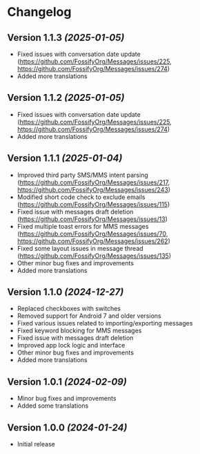 Changelog
==========

Version 1.1.3 *(2025-01-05)*
----------------------------

* Fixed issues with conversation date update (https://github.com/FossifyOrg/Messages/issues/225, https://github.com/FossifyOrg/Messages/issues/274)
* Added more translations

Version 1.1.2 *(2025-01-05)*
----------------------------

* Fixed issues with conversation date update (https://github.com/FossifyOrg/Messages/issues/225, https://github.com/FossifyOrg/Messages/issues/274)
* Added more translations

Version 1.1.1 *(2025-01-04)*
----------------------------

* Improved third party SMS/MMS intent parsing (https://github.com/FossifyOrg/Messages/issues/217, https://github.com/FossifyOrg/Messages/issues/243)
* Modified short code check to exclude emails (https://github.com/FossifyOrg/Messages/issues/115)
* Fixed issue with messages draft deletion (https://github.com/FossifyOrg/Messages/issues/13)
* Fixed multiple toast errors for MMS messages (https://github.com/FossifyOrg/Messages/issues/70, https://github.com/FossifyOrg/Messages/issues/262)
* Fixed some layout issues in message thread (https://github.com/FossifyOrg/Messages/issues/135)
* Other minor bug fixes and improvements
* Added more translations


Version 1.1.0 *(2024-12-27)*
----------------------------

* Replaced checkboxes with switches
* Removed support for Android 7 and older versions
* Fixed various issues related to importing/exporting messages
* Fixed keyword blocking for MMS messages
* Fixed issue with messages draft deletion
* Improved app lock logic and interface
* Other minor bug fixes and improvements
* Added more translations

Version 1.0.1 *(2024-02-09)*
----------------------------

* Minor bug fixes and improvements
* Added some translations

Version 1.0.0 *(2024-01-24)*
----------------------------

* Initial release
